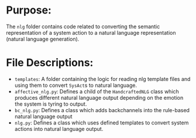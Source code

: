 # Purpose:
The `nlg` folder contains code related to converting the semantic representation of a system action to a natural language representation (natural language generation). 

# File Descriptions:
* `templates`: A folder containing the logic for reading nlg template files and using them to convert `SysAct`s to natural language.
* `affective_nlg.py`: Defines a child of the `HandcraftedNLG` class which produces different natural language output depending on the emotion the system is tyring to output.
* `bc_nlg.py`: Defines a class which adds backchannels into the rule-based natural language output
* `nlg.py`: Defines a class which uses defined templates to convert system actions into natural language output.